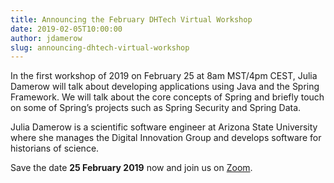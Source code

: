 ```yaml
---
title: Announcing the February DHTech Virtual Workshop
date: 2019-02-05T10:00:00
author: jdamerow
slug: announcing-dhtech-virtual-workshop
---
```


In the first workshop of 2019 on February 25 at 8am MST/4pm CEST, Julia Damerow will talk about developing applications using Java and the Spring Framework. We will talk about the core concepts of Spring and briefly touch on some of Spring’s projects such as Spring Security and Spring Data.

Julia Damerow is a scientific software engineer at Arizona State University where she manages the Digital Innovation Group and develops software for historians of science.

Save the date **25 February 2019** now and join us on [Zoom](https://zoom.us/j/755179791).
